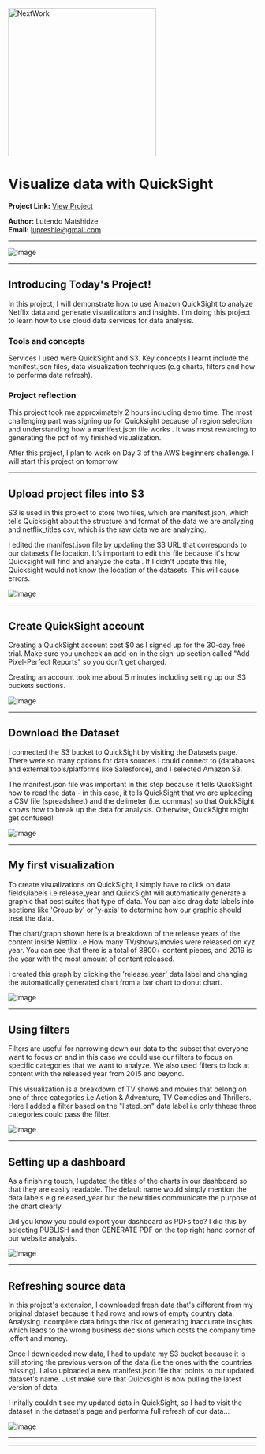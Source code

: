<img src="https://cdn.prod.website-files.com/677c400686e724409a5a7409/6790ad949cf622dc8dcd9fe4_nextwork-logo-leather.svg" alt="NextWork" width="300" />

# Visualize data with QuickSight

**Project Link:** [View Project](http://learn.nextwork.org/projects/aws-analytics-quicksight)

**Author:** Lutendo Matshidze  
**Email:** lupreshie@gmail.com

---

![Image](http://learn.nextwork.org/charmed_beige_timid_seahorse/uploads/aws-analytics-quicksight_6c7f7ef0)

---

## Introducing Today's Project!

In this project, I will demonstrate how to use Amazon QuickSight to analyze Netflix data and generate visualizations and insights. I'm doing this project to learn how to use cloud data services for data analysis.

### Tools and concepts

Services I used were QuickSight and S3. Key concepts I learnt include the manifest.json files, data visualization techniques (e.g charts, filters and how to performa data refresh).

### Project reflection

This project took me approximately 2 hours including demo time. The most challenging part was signing up for Quicksight because of region selection and understanding how a manifest.json file works . It was most rewarding to generating the pdf of my finished visualization.

After this project, I plan to work on Day 3 of the AWS beginners challenge. I will start this project on tomorrow.

---

## Upload project files into S3

S3 is used in this project to store two files, which are manifest.json, which tells Quicksight about the structure and format of the data we are analyzing and netflix_titles.csv, which is the raw data we are analyzing.

I edited the manifest.json file by updating the S3 URL that corresponds to our datasets file location. It’s important to edit this file because it's how Quicksight will find and analyze the data . If I didn't update this file, Quicksight would not know the location of the datasets. This will cause errors.

![Image](http://learn.nextwork.org/charmed_beige_timid_seahorse/uploads/aws-analytics-quicksight_3c3cd85a)

---

## Create QuickSight account

Creating a QuickSight account cost $0 as I signed up for the 30-day free trial. Make sure you uncheck an add-on in the sign-up section called "Add Pixel-Perfect Reports" so you don't get charged.

Creating an account took me about 5 minutes including setting up our S3 buckets sections.

![Image](http://learn.nextwork.org/charmed_beige_timid_seahorse/uploads/aws-analytics-quicksight_f4ab4214)

---

## Download the Dataset

I connected the S3 bucket to QuickSight by visiting the Datasets page. There were so many options for data sources I could connect to (databases and external tools/platforms like Salesforce), and I selected Amazon S3.

The manifest.json file was important in this step because it tells QuickSight how to read the data - in this case, it tells QuickSight that we are uploading a CSV file (spreadsheet) and the delimeter (i.e. commas) so that QuickSight knows how to break up the data for analysis. Otherwise, QuickSight might get confused!

![Image](http://learn.nextwork.org/charmed_beige_timid_seahorse/uploads/aws-analytics-quicksight_6f874996)

---

## My first visualization

To create visualizations on QuickSight, I simply have to click on data fields/labels i.e release_year and QuickSight will automatically generate a graphic that best suites that type of data. You can also drag data labels into sections like 'Group by' or 'y-axis' to determine how our graphic should treat the data.

The chart/graph shown here is a breakdown of the release years of the content inside Netflix i.e How many TV/shows/movies were released on xyz year. You can see that there is a total of 8800+ content pieces, and 2019 is the year with the most amount of content released.

I created this graph by clicking the 'release_year' data label and changing the automatically generated chart from a bar chart to donut chart.

![Image](http://learn.nextwork.org/charmed_beige_timid_seahorse/uploads/aws-analytics-quicksight_aff3aad7)

---

## Using filters

Filters are useful for narrowing down our data to the subset that everyone want to focus on and in this case we could use our filters to focus on specific categories that we want to analyze. We also used filters to look at content with the released year from 2015 and beyond.

This visualization is a breakdown of TV shows and movies that belong on one of three categories i.e Action & Adventure, TV Comedies and Thrillers. Here I added a filter based on the "listed_on" data label i.e only thhese three categories could pass the filter.

![Image](http://learn.nextwork.org/charmed_beige_timid_seahorse/uploads/aws-analytics-quicksight_c32248c5)

---

## Setting up a dashboard

As a finishing touch, I updated the titles of the charts in our dashboard so that they are easily readable. The default name would simply mention the data labels e.g released_year but the new titles communicate the purpose of the chart clearly.

Did you know you could export your dashboard as PDFs too? I did this by selecting PUBLISH and then GENERATE PDF on the top right hand corner of our website analysis.

![Image](http://learn.nextwork.org/charmed_beige_timid_seahorse/uploads/aws-analytics-quicksight_6c7f7ef0)

---

## Refreshing source data

In this project's extension, I downloaded fresh data that's different from my original dataset because it had rows and rows of empty country data. Analysing incomplete data brings the risk of generating inaccurate insights which leads to the wrong business decisions which costs the company time ,effort and money.

Once I downloaded new data, I had to update my S3 bucket because it is still storing the previous version of the data (i.e the ones with the countries missing). I also uploaded a new manifest.json file that points to our updated dataset's name. Just make sure that Quicksight is now pulling the latest version of data.

I initally couldn't see my updated data in QuickSight, so I had to visit the dataset in the dataset's page and performa full refresh of our data...

![Image](http://learn.nextwork.org/charmed_beige_timid_seahorse/uploads/aws-analytics-quicksight_86415f4e3)

---

---
